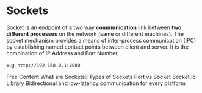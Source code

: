 # Sockets

Socket is an endpoint of a two way **communication** link between **two different processes** on the network (same or different machines). The socket mechanism provides a means of inter-process communication (IPC) by establishing named contact points between client and server. It is the combination of IP Address and Port Number.

e.g. `http://192.168.0.1:8080`

<ResourceGroupTitle>Free Content</ResourceGroupTitle>
<BadgeLink colorScheme='yellow' badgeText='Read' href='https://www.geeksforgeeks.org/socket-in-computer-network/'>What are Sockets?</BadgeLink>
<BadgeLink colorScheme='yellow' badgeText='Read' href='https://www.tutorialspoint.com/unix_sockets/what_is_socket.htm'>Types of Sockets</BadgeLink>
<BadgeLink colorScheme='yellow' badgeText='Read' href='https://www.baeldung.com/cs/port-vs-socket'>Port vs Socket</BadgeLink>
<BadgeLink colorScheme='blue' badgeText='Library' href='https://socket.io/'>Socket.io Library Bidirectional and low-latency communication for every platform</BadgeLink>